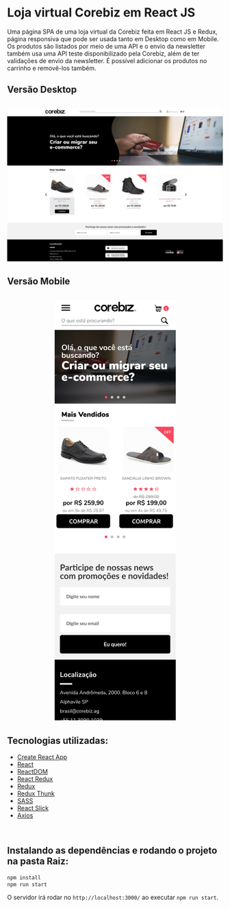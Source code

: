 # Loja virtual Corebiz em React JS

Uma página SPA de uma loja virtual da Corebiz feita em React JS e Redux, página responsiva que pode ser usada tanto em Desktop como em Mobile. Os produtos são listados por meio de uma API e o envio da newsletter também usa uma API teste disponibilizado pela Corebiz, além de ter validações de envio da newsletter. É possível adicionar os produtos no carrinho e removê-los também.

## Versão Desktop
<h2 align="center">
  <img src="./git images/image-readme-1.png" alt="img-1">
</h2>

## Versão Mobile
<h2 align="center">
  <img src="./git images/image-readme-2.png" alt="img-2">
</h2>

## Tecnologias utilizadas:
  - [Create React App](https://create-react-app.dev/docs/getting-started/)
  - [React](https://www.npmjs.com/package/react)
  - [ReactDOM](https://www.npmjs.com/package/react-dom)
  - [React Redux](https://react-redux.js.org/)
  - [Redux](https://redux.js.org/)
  - [Redux Thunk](https://www.npmjs.com/package/redux-thunk)
  - [SASS](https://www.npmjs.com/package/sass)
  - [React Slick](https://react-slick.neostack.com/docs/get-started)
  - [Axios](https://www.npmjs.com/package/axios)

<br />

## Instalando as dependências e rodando o projeto na pasta Raiz:
```
npm install
npm run start
```
O servidor irá rodar no `http://localhost:3000/` ao executar `npm run start`.

